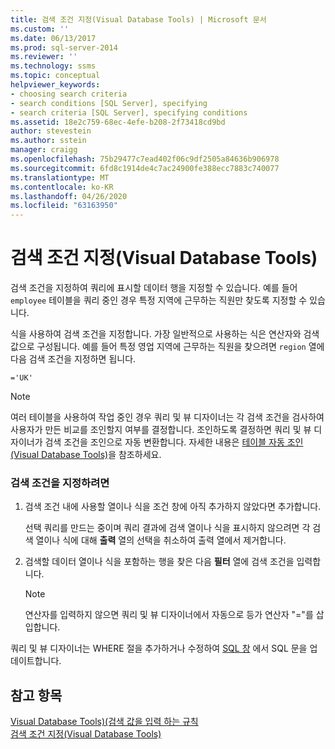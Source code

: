 ```yaml
---
title: 검색 조건 지정(Visual Database Tools) | Microsoft 문서
ms.custom: ''
ms.date: 06/13/2017
ms.prod: sql-server-2014
ms.reviewer: ''
ms.technology: ssms
ms.topic: conceptual
helpviewer_keywords:
- choosing search criteria
- search conditions [SQL Server], specifying
- search criteria [SQL Server], specifying conditions
ms.assetid: 18e2c759-68ec-4efe-b208-2f73418cd9bd
author: stevestein
ms.author: sstein
manager: craigg
ms.openlocfilehash: 75b29477c7ead402f06c9df2505a84636b906978
ms.sourcegitcommit: 6fd8c1914de4c7ac24900fe388ecc7883c740077
ms.translationtype: MT
ms.contentlocale: ko-KR
ms.lasthandoff: 04/26/2020
ms.locfileid: "63163950"
---
```

# <a name="specify-search-conditions-visual-database-tools"></a>검색 조건 지정(Visual Database Tools)
  검색 조건을 지정하여 쿼리에 표시할 데이터 행을 지정할 수 있습니다. 예를 들어 `employee` 테이블을 쿼리 중인 경우 특정 지역에 근무하는 직원만 찾도록 지정할 수 있습니다.  
  
 식을 사용하여 검색 조건을 지정합니다. 가장 일반적으로 사용하는 식은 연산자와 검색 값으로 구성됩니다. 예를 들어 특정 영업 지역에 근무하는 직원을 찾으려면 `region` 열에 다음 검색 조건을 지정하면 됩니다.  
  
```  
='UK'  
```  
  
> [!NOTE]  
>  여러 테이블을 사용하여 작업 중인 경우 쿼리 및 뷰 디자이너는 각 검색 조건을 검사하여 사용자가 만든 비교를 조인할지 여부를 결정합니다. 조인하도록 결정하면 쿼리 및 뷰 디자이너가 검색 조건을 조인으로 자동 변환합니다. 자세한 내용은 [테이블 자동 조인&#40;Visual Database Tools&#41;](visual-database-tools.md)을 참조하세요.  
  
### <a name="to-specify-search-conditions"></a>검색 조건을 지정하려면  
  
1.  검색 조건 내에 사용할 열이나 식을 조건 창에 아직 추가하지 않았다면 추가합니다.  
  
     선택 쿼리를 만드는 중이며 쿼리 결과에 검색 열이나 식을 표시하지 않으려면 각 검색 열이나 식에 대해 **출력** 열의 선택을 취소하여 출력 열에서 제거합니다.  
  
2.  검색할 데이터 열이나 식을 포함하는 행을 찾은 다음 **필터** 열에 검색 조건을 입력합니다.  
  
    > [!NOTE]  
    >  연산자를 입력하지 않으면 쿼리 및 뷰 디자이너에서 자동으로 등가 연산자 "="를 삽입합니다.  
  
 쿼리 및 뷰 디자이너는 WHERE 절을 추가하거나 수정하여 [SQL 창](sql-pane-visual-database-tools.md) 에서 SQL 문을 업데이트합니다.  
  
## <a name="see-also"></a>참고 항목  
 [Visual Database Tools&#41;&#40;검색 값을 입력 하는 규칙](rules-for-entering-search-values-visual-database-tools.md)   
 [검색 조건 지정&#40;Visual Database Tools&#41;](specify-search-criteria-visual-database-tools.md)  
  
  
